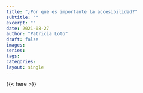 ```yaml
---
title: "¿Por qué es importante la accesibilidad?"
subtitle: ""
excerpt: ""
date: 2021-08-27
author: "Patricia Loto"
draft: false
images:
series:
tags:
categories:
layout: single
---
```


{{< here >}}









